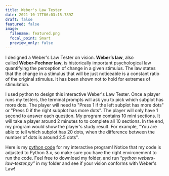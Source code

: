 ```yaml
---
title: Weber's Law Tester
date: 2021-10-17T06:03:15.789Z
draft: false
featured: false
image:
  filename: featured.png
  focal_point: Smart
  preview_only: false
---
```

I designed a Weber's Law Tester on vision. **Weber’s law**, also called **Weber-Fechner law**, is historically important psychological law quantifying the perception of change in a given stimulus. The law states that the change in a stimulus that will be just noticeable is a constant ratio of the original stimulus. It has been shown not to hold for extremes of stimulation.

I used python to design this interactive Weber's Law Tester. Once a player runs my testers, the terminal prompts will ask you to pick which subplot has more dots. The player will need to "Press 1 if the left subplot has more dots" or "Press 0 if the right subplot has more dots". The player will only have 1 second to answer each question. My program contains 10 mini sections. It will take a player around 2 minutes to to complete all 10 sections. In the end, my program would show the player's study result. For example, "You are able to tell which subplot has 20 dots, when the difference between the number of dots is around 2.5 dots".

Here is my [python code](https://github.com/tinghanlin/webers-law-tester) for my interactive program! Notice that my code is adjusted to Python 3.x, so make sure you have the right environement to run the code. Feel free to download my folder, and run “*python webers-law-tester.py”* in my folder and see if your vision conforms with Weber's Law!